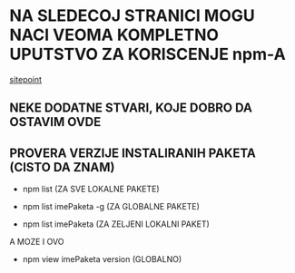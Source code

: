 # NA SLEDECOJ STRANICI MOGU NACI VEOMA KOMPLETNO UPUTSTVO ZA KORISCENJE npm-A

[sitepoint](https://www.sitepoint.com/beginners-guide-node-package-manager/)

## NEKE DODATNE STVARI, KOJE DOBRO DA OSTAVIM OVDE

## PROVERA VERZIJE INSTALIRANIH PAKETA (CISTO DA ZNAM)

- npm list (ZA SVE LOKALNE PAKETE)

- npm list imePaketa -g (ZA GLOBALNE PAKETE)

- npm list imePaketa (ZA ZELJENI LOKALNI PAKET)

A MOZE I OVO

- npm view imePaketa version (GLOBALNO)